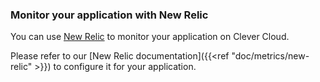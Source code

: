 ### Monitor your application with New Relic

You can use [New Relic](https://www.newrelic.com/) to monitor your application on Clever Cloud.

Please refer to our [New Relic documentation]({{<ref "doc/metrics/new-relic" >}}) to configure it for your application.
